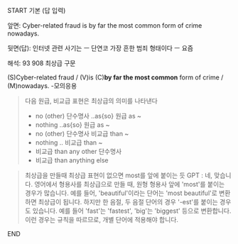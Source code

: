 START
기본 (답 입력)

앞면:
Cyber-related fraud is by far the most common form of crime nowadays.


뒷면(답):
인터넷 관련 사기는 ㅡ 단연코 가장 흔한 범죄 형태이다 ㅡ 요즘


해석:
93 908 최상급 구문

(S)Cyber-related fraud / (V)is (C)**by far the most common** form of crime / (M)nowadays.
-모의응용

> 다음 원급, 비교급 표현은 최상급의 의미를 나타낸다
> 
> - no (other) 단수명사 ..as{so} 원급 as ~
> - nothing ..as{so} 원급 as ~
> - no (other) 단수명사 비교급 than ~
> - nothing .. 비교급 than ~
> - 비교급 than any other 단수명사
> - 비교급 than anything else

> 최상급을 만들때 최상급 표현이 없으면 most를 앞에 붙이는 듯
> GPT : 
> 네, 맞습니다. 영어에서 형용사를 최상급으로 만들 때, 원형 형용사 앞에 'most'를 붙이는 경우가 많습니다. 예를 들어, 'beautiful'이라는 단어는 'most beautiful'로 변환하면 최상급이 됩니다. 하지만 한 음절, 두 음절 단어의 경우 '-est'를 붙이는 경우도 있습니다. 예를 들어 'fast'는 'fastest', 'big'는 'biggest' 등으로 변환합니다. 이런 경우는 규칙을 따르므로, 개별 단어에 적용해야 합니다.
<!--ID: 1696749860110-->
END